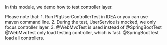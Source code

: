 In this module, we demo how to test controller layer.

Please note that:
    1. Run PfgUserControllerTest in IDEA or you can use maven command line.
    2. During the test, UserService is mocked, we only focus controller layer.
    3. @WebMvcTest is used instead of @SpringBootTest
       @WebMvcTest only load testing controller, which is fast.
       @SpringBootTest load all controllers.
